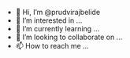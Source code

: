- 👋 Hi, I’m @prudvirajbelide
- 👀 I’m interested in ...
- 🌱 I’m currently learning ...
- 💞️ I’m looking to collaborate on ...
- 📫 How to reach me ...

<!---
prudvirajbelide/prudvirajbelide is a ✨ special ✨ repository because its `README.md` (this file) appears on your GitHub profile.
You can click the Preview link to take a look at your changes.
--->
